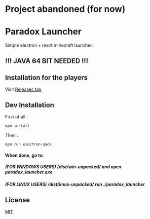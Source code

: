# Project abandoned (for now)

# Paradox Launcher
Simple electron + react minecraft launcher.

## !!! JAVA 64 BIT NEEDED !!!


## Installation for the players

Visit [Releases tab](https://github.com/Rid1cc/Paradox_Launcher/releases)

## Dev Installation

First of all :

```bash
npm install
```

Then :

```bash
npm run electron-pack
```

#### When done, go to: 
##### (FOR WINDOWS USERS) /dist/win-unpacked/ and open paradox_launcher.exe
##### (FOR LINUX USERS) /dist/linux-unpacked/ run ./paradox_launcher


## License
[MIT](https://choosealicense.com/licenses/mit/)
